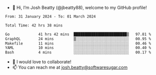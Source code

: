 - 👋 Hi, I’m Josh Beatty (@jbeatty88), welcome to my GitHub profile!

<!--START_SECTION:waka-->

```txt
From: 31 January 2024 - To: 01 March 2024

Total Time: 42 hrs 38 mins

Go             41 hrs 42 mins  ████████████████████████▒   97.81 %
GraphQL        24 mins         ▒░░░░░░░░░░░░░░░░░░░░░░░░   00.95 %
Makefile       11 mins         ░░░░░░░░░░░░░░░░░░░░░░░░░   00.46 %
YAML           10 mins         ░░░░░░░░░░░░░░░░░░░░░░░░░   00.40 %
Bash           4 mins          ░░░░░░░░░░░░░░░░░░░░░░░░░   00.17 %
```

<!--END_SECTION:waka-->

- 💞️ I would love to collaborate!
- 📫 You can reach me at josh.beatty@softwaresugar.com

<!---
jbeatty88/jbeatty88 is a ✨ special ✨ repository because its `README.md` (this file) appears on your GitHub profile.
You can click the Preview link to take a look at your changes.
--->
